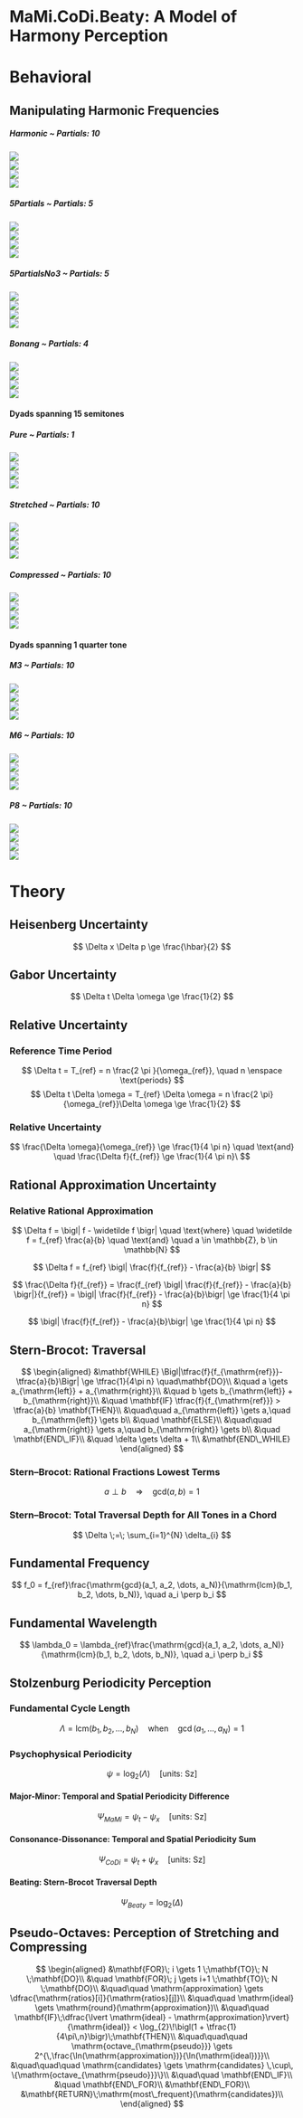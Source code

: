 MaMi.CoDi.Beaty: A Model of Harmony Perception
================

# Behavioral

## Manipulating Harmonic Frequencies

##### Harmonic ~ Partials: 10

![](man/figures/README-unnamed-chunk-4-1.png)<!-- -->  
![](man/figures/README-unnamed-chunk-4-2.png)<!-- -->  
![](man/figures/README-unnamed-chunk-4-3.png)<!-- -->  
![](man/figures/README-unnamed-chunk-4-4.png)<!-- -->

##### 5Partials ~ Partials: 5

![](man/figures/README-unnamed-chunk-4-5.png)<!-- -->  
![](man/figures/README-unnamed-chunk-4-6.png)<!-- -->  
![](man/figures/README-unnamed-chunk-4-7.png)<!-- -->  
![](man/figures/README-unnamed-chunk-4-8.png)<!-- -->

##### 5PartialsNo3 ~ Partials: 5

![](man/figures/README-unnamed-chunk-4-9.png)<!-- -->  
![](man/figures/README-unnamed-chunk-4-10.png)<!-- -->  
![](man/figures/README-unnamed-chunk-4-11.png)<!-- -->  
![](man/figures/README-unnamed-chunk-4-12.png)<!-- -->

##### Bonang ~ Partials: 4

![](man/figures/README-unnamed-chunk-4-13.png)<!-- -->  
![](man/figures/README-unnamed-chunk-4-14.png)<!-- -->  
![](man/figures/README-unnamed-chunk-4-15.png)<!-- -->  
![](man/figures/README-unnamed-chunk-4-16.png)<!-- -->

#### Dyads spanning 15 semitones

##### Pure ~ Partials: 1

![](man/figures/README-unnamed-chunk-4-17.png)<!-- -->  
![](man/figures/README-unnamed-chunk-4-18.png)<!-- -->  
![](man/figures/README-unnamed-chunk-4-19.png)<!-- -->  
![](man/figures/README-unnamed-chunk-4-20.png)<!-- -->

##### Stretched ~ Partials: 10

![](man/figures/README-unnamed-chunk-4-21.png)<!-- -->  
![](man/figures/README-unnamed-chunk-4-22.png)<!-- -->  
![](man/figures/README-unnamed-chunk-4-23.png)<!-- -->  
![](man/figures/README-unnamed-chunk-4-24.png)<!-- -->

##### Compressed ~ Partials: 10

![](man/figures/README-unnamed-chunk-4-25.png)<!-- -->  
![](man/figures/README-unnamed-chunk-4-26.png)<!-- -->  
![](man/figures/README-unnamed-chunk-4-27.png)<!-- -->  
![](man/figures/README-unnamed-chunk-4-28.png)<!-- -->

#### Dyads spanning 1 quarter tone

##### M3 ~ Partials: 10

![](man/figures/README-unnamed-chunk-4-29.png)<!-- -->  
![](man/figures/README-unnamed-chunk-4-30.png)<!-- -->  
![](man/figures/README-unnamed-chunk-4-31.png)<!-- -->  
![](man/figures/README-unnamed-chunk-4-32.png)<!-- -->

##### M6 ~ Partials: 10

![](man/figures/README-unnamed-chunk-4-33.png)<!-- -->  
![](man/figures/README-unnamed-chunk-4-34.png)<!-- -->  
![](man/figures/README-unnamed-chunk-4-35.png)<!-- -->  
![](man/figures/README-unnamed-chunk-4-36.png)<!-- -->

##### P8 ~ Partials: 10

![](man/figures/README-unnamed-chunk-4-37.png)<!-- -->  
![](man/figures/README-unnamed-chunk-4-38.png)<!-- -->  
![](man/figures/README-unnamed-chunk-4-39.png)<!-- -->  
![](man/figures/README-unnamed-chunk-4-40.png)<!-- -->

# Theory

## Heisenberg Uncertainty

$$
\Delta x \Delta p \ge \frac{\hbar}{2}
$$

## Gabor Uncertainty

$$
\Delta t \Delta \omega \ge \frac{1}{2}
$$

## Relative Uncertainty

### Reference Time Period

$$
\Delta t = T_{ref} = n \frac{2 \pi }{\omega_{ref}}, \quad n \enspace \text{periods}
$$ $$
\Delta t \Delta \omega = T_{ref} \Delta \omega = n \frac{2 \pi}{\omega_{ref}}\Delta \omega \ge \frac{1}{2}
$$

### Relative Uncertainty

$$
\frac{\Delta \omega}{\omega_{ref}} \ge \frac{1}{4 \pi n} \quad \text{and} \quad \frac{\Delta f}{f_{ref}} \ge \frac{1}{4 \pi n}\
$$

## Rational Approximation Uncertainty

### Relative Rational Approximation

$$
\Delta f = \bigl| f - \widetilde f \bigr| \quad \text{where} \quad \widetilde f = f_{ref} \frac{a}{b} \quad
\text{and} \quad a \in \mathbb{Z}, b \in \mathbb{N}
$$

$$
\Delta f = f_{ref} \bigl| \frac{f}{f_{ref}} - \frac{a}{b} \bigr|
$$

$$
\frac{\Delta f}{f_{ref}} =  \frac{f_{ref} \bigl| \frac{f}{f_{ref}} - \frac{a}{b} \bigr|}{f_{ref}}  = \bigl| \frac{f}{f_{ref}} - \frac{a}{b}\bigr| \ge \frac{1}{4 \pi n}
$$

$$
\bigl| \frac{f}{f_{ref}} - \frac{a}{b}\bigr| \ge \frac{1}{4 \pi n}
$$

## Stern-Brocot: Traversal

$$
\begin{aligned}
&\mathbf{WHILE} \Bigl|\tfrac{f}{f_{\mathrm{ref}}}-\tfrac{a}{b}\Bigr| \ge \tfrac{1}{4\pi n}
\quad\mathbf{DO}\\
&\quad a  \gets  a_{\mathrm{left}} + a_{\mathrm{right}}\\
&\quad b  \gets  b_{\mathrm{left}} + b_{\mathrm{right}}\\
&\quad \mathbf{IF} \tfrac{f}{f_{\mathrm{ref}}} > \tfrac{a}{b} \mathbf{THEN}\\
&\quad\quad a_{\mathrm{left}} \gets a,\quad b_{\mathrm{left}} \gets b\\
&\quad \mathbf{ELSE}\\
&\quad\quad a_{\mathrm{right}} \gets a,\quad b_{\mathrm{right}} \gets b\\
&\quad \mathbf{END\_IF}\\
&\quad \delta \gets \delta + 1\\
&\mathbf{END\_WHILE}
\end{aligned}
$$

### Stern–Brocot: Rational Fractions Lowest Terms

$$
a \perp b \quad \Longrightarrow \quad  \mathrm{gcd}(a,b)=1
$$

### Stern–Brocot: Total Traversal Depth for All Tones in a Chord

$$
\Delta \;=\; \sum_{i=1}^{N} \delta_{i}
$$

## Fundamental Frequency

$$
f_0 = f_{ref}\frac{\mathrm{gcd}(a_1, a_2, \dots, a_N)}{\mathrm{lcm}(b_1, b_2, \dots, b_N)}, \quad a_i \perp b_i
$$

## Fundamental Wavelength

$$
\lambda_0 = \lambda_{ref}\frac{\mathrm{gcd}(a_1, a_2, \dots, a_N)}{\mathrm{lcm}(b_1, b_2, \dots, b_N)}, \quad a_i \perp b_i
$$

## Stolzenburg Periodicity Perception

### Fundamental Cycle Length

$$
\Lambda  = \mathrm{lcm}(b_1,b_2,\dots,b_N) \quad \text{when} \quad \gcd(a_1,\dots,a_N)=1
$$

### Psychophysical Periodicity

$$
\psi  = \log_2 \bigl(\Lambda\bigr) \quad \bigl[\text{units: Sz}\bigr]
$$

#### Major-Minor: Temporal and Spatial Periodicity Difference

$$
\Psi_{MaMi}  = \psi_{t} - \psi_{x} \quad \bigl[\text{units: Sz}\bigr]
$$

#### Consonance-Dissonance: Temporal and Spatial Periodicity Sum

$$
\Psi_{CoDi}  = \psi_{t} + \psi_{x} \quad \bigl[\text{units: Sz}\bigr]
$$

#### Beating: Stern-Brocot Traversal Depth

$$
\Psi_{Beaty} = \log_{2}(\Delta)
$$

## Pseudo-Octaves: Perception of Stretching and Compressing

$$
\begin{aligned}
&\mathbf{FOR}\; i \gets 1 \;\mathbf{TO}\; N \;\mathbf{DO}\\
&\quad \mathbf{FOR}\; j \gets i+1 \;\mathbf{TO}\; N \;\mathbf{DO}\\
&\quad\quad \mathrm{approximation} \gets \dfrac{\mathrm{ratios}[i]}{\mathrm{ratios}[j]}\\
&\quad\quad \mathrm{ideal} \gets \mathrm{round}(\mathrm{approximation})\\
&\quad\quad \mathbf{IF}\;\dfrac{\lvert \mathrm{ideal} - \mathrm{approximation}\rvert}{\mathrm{ideal}} < \log_{2}\!\bigl(1 + \tfrac{1}{4\pi\,n}\bigr)\;\mathbf{THEN}\\
&\quad\quad\quad \mathrm{octave_{\mathrm{pseudo}}} \gets 2^{\,\frac{\ln(\mathrm{approximation})}{\ln(\mathrm{ideal})}}\\
&\quad\quad\quad \mathrm{candidates} \gets \mathrm{candidates} \,\cup\, \{\mathrm{octave_{\mathrm{pseudo}}}\}\\
&\quad\quad \mathbf{END\_IF}\\
&\quad \mathbf{END\_FOR}\\
&\mathbf{END\_FOR}\\
&\mathbf{RETURN}\;\mathrm{most\_frequent}(\mathrm{candidates})\\
\end{aligned}
$$
